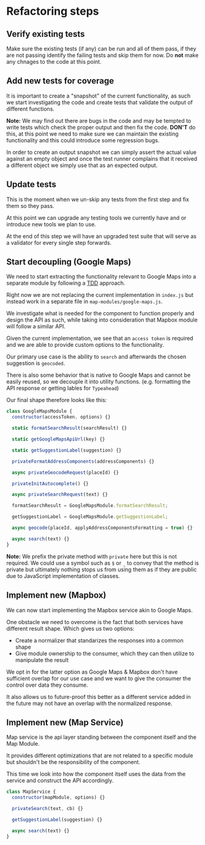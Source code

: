 # Refactoring steps

## Verify existing tests

Make sure the existing tests (if any) can be run and all of them pass, if they are not passing identify the failing tests and skip them for now. Do **not** make any chnages to the code at this point.

## Add new tests for coverage

It is important to create a "snapshot" of the current functionality, as such we start investigating the code and create tests that validate the output of different functions.

**Note:** We may find out there are bugs in the code and may be tempted to write tests which check the proper output and then fix the code. **DON'T** do this, at this point we need to make sure we can maintain the existing functionality and this could introduce some regression bugs.

In order to create an output snapshot we can simply assert the actual value against an empty object and once the test runner complains that it received a different object we simply use that as an expected output.

## Update tests

This is the moment when we un-skip any tests from the first step and fix them so they pass.

At this point we can upgrade any testing tools we currently have and or introduce new tools we plan to use.

At the end of this step we will have an upgraded test suite that will serve as a validator for every single step forwards.

## Start decoupling (Google Maps)

We need to start extracting the functionality relevant to Google Maps into a separate module by following a [TDD](https://en.wikipedia.org/wiki/Test-driven_development) approach.

Right now we are not replacing the current implementation in `index.js` but instead work in a separate file in `map-modules/google-maps.js`.

We investigate what is needed for the component to function properly and design the API as such, while taking into consideration that Mapbox module will follow a similar API.

Given the current implementation, we see that an `access token` is required and we are able to provide custom options to the functionality.

Our primary use case is the ability to `search` and afterwards the chosen suggestion is `geocoded`.

There is also some behavior that is native to Google Maps and cannot be easily reused, so we decouple it into utility functions. (e.g. formatting the API response or getting lables for `Typeahead`)

Our final shape therefore looks like this:

```js
class GoogleMapsModule {
  constructor(accessToken, options) {}

  static formatSearchResult(searchResult) {}

  static getGoogleMapsApiUrl(key) {}

  static getSuggestionLabel(suggestion) {}

  privateFormatAddressComponents(addressComponents) {}

  async privateGeocodeRequest(placeId) {}

  privateInitAutocomplete() {}

  async privateSearchRequest(text) {}

  formatSearchResult = GoogleMapsModule.formatSearchResult;

  getSuggestionLabel = GoogleMapsModule.getSuggestionLabel;

  async geocode(placeId, applyAddressComponentsFormatting = true) {}

  async search(text) {}
}
```

**Note:** We prefix the private method with `private` here but this is not required. We could use a symbol such as `$` or `_` to convey that the method is private but ultimately nothing stops us from using them as if they are public due to JavaScript implementation of classes.

## Implement new (Mapbox)

We can now start implementing the Mapbox service akin to Google Maps.

One obstacle we need to overcome is the fact that both services have different result shape. Which gives us two options:

- Create a normalizer that standarizes the responses into a common shape
- Give module ownership to the consumer, which they can then utilize to manipulate the result

We opt in for the latter option as Google Maps & Mapbox don't have sufficient overlap for our use case and we want to give the consumer the control over data they consume.

It also allows us to future-proof this better as a different service added in the future may not have an overlap with the normalized response.

## Implement new (Map Service)

Map service is the api layer standing between the component itself and the Map Module.

It provides different optimizations that are not related to a specific module but shouldn't be the responsibility of the component.

This time we look into how the component itself uses the data from the service and construct the API accordingly.

```js
class MapService {
  constructor(mapModule, options) {}

  privateSearch(text, cb) {}

  getSuggestionLabel(suggestion) {}

  async search(text) {}
}
```
